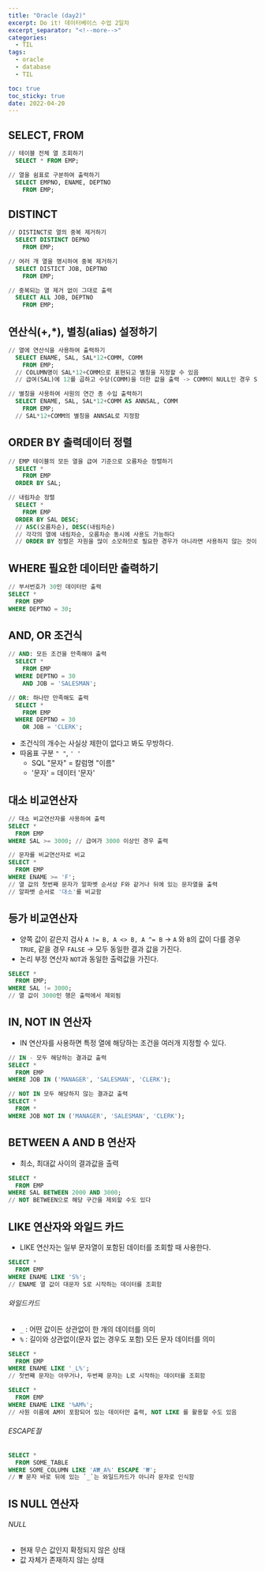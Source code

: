```yaml
---
title: "Oracle (day2)"
excerpt: Do it! 데이터베이스 수업 2일차
excerpt_separator: "<!--more-->"
categories:
  - TIL
tags:
  - oracle
  - database
  - TIL

toc: true
toc_sticky: true
date: 2022-04-20
---
```


## SELECT, FROM
```sql
// 테이블 전체 열 조회하기
  SELECT * FROM EMP;

// 열을 쉼표로 구분하여 출력하기
  SELECT EMPNO, ENAME, DEPTNO
    FROM EMP;
```

## DISTINCT
```sql
// DISTINCT로 열의 중복 제거하기
  SELECT DISTINCT DEPNO
    FROM EMP;

// 여러 개 열을 명시하여 중복 제거하기
  SELECT DISTICT JOB, DEPTNO
    FROM EMP;

// 중복되는 열 제거 없이 그대로 출력
  SELECT ALL JOB, DEPTNO
    FROM EMP;
```

## 연산식(+,*), 별칭(alias) 설정하기
```sql
// 열에 연산식을 사용하여 출력하기
  SELECT ENAME, SAL, SAL*12+COMM, COMM
    FROM EMP;
  // COLUMN명이 SAL*12+COMM으로 표현되고 별칭을 지정할 수 있음
  // 급여(SAL)에 12를 곱하고 수당(COMM)을 더한 값을 출력 -> COMM이 NULL인 경우 SAL*12+COMM 도 NULL로 출력됨

// 별칭을 사용하여 사원의 연간 총 수입 출력하기
  SELECT ENAME, SAL, SAL*12+COMM AS ANNSAL, COMM
    FROM EMP;
  // SAL*12+COMM의 별칭을 ANNSAL로 지정함
```

## ORDER BY 출력데이터 정렬
```sql
// EMP 테이블의 모든 열을 급여 기준으로 오름차순 정렬하기
  SELECT *
    FROM EMP
  ORDER BY SAL;

// 내림차순 정렬
  SELECT *
    FROM EMP
  ORDER BY SAL DESC;
  // ASC(오름차순), DESC(내림차순)
  // 각각의 열에 내림차순, 오름차순 동시에 사용도 가능하다
  // ORDER BY 정렬은 자원을 많이 소모하므로 필요한 경우가 아니라면 사용하지 않는 것이 좋음
```

## WHERE 필요한 데이터만 출력하기
```sql
// 부서번호가 30인 데이터만 출력
SELECT *
  FROM EMP
WHERE DEPTNO = 30;
```

## AND, OR 조건식
```sql
// AND: 모든 조건을 만족해야 출력
  SELECT *
    FROM EMP
  WHERE DEPTNO = 30
    AND JOB = 'SALESMAN';

// OR: 하나만 만족해도 출력
  SELECT *
    FROM EMP
  WHERE DEPTNO = 30
    OR JOB = 'CLERK';
```
- 조건식의 개수는 사실상 제한이 없다고 봐도 무방하다.
- 따옴표 구분 `" "`, `' '`
  - SQL "문자" = 칼럼명 "이름"
  - '문자' = 데이터 '문자'

## 대소 비교연산자
```SQL
// 대소 비교연산자를 사용하여 출력
SELECT *
  FROM EMP
WHERE SAL >= 3000; // 급여가 3000 이상인 경우 출력

// 문자를 비교연산자로 비교
SELECT *
  FROM EMP
WHERE ENAME >= 'F';
// 열 값의 첫번째 문자가 알파벳 순서상 F와 같거나 뒤에 있는 문자열을 출력
// 알파벳 순서로 '대소'를 비교함
```

## 등가 비교연산자
- 양쪽 값이 같은지 검사
`A != B, A <> B, A ^= B`
-> `A` 와 `B`의 값이 다를 경우 `TRUE`, 같을 경우 `FALSE`
-> 모두 동일한 결과 값을 가진다.
- 논리 부정 연산자 `NOT`과 동일한 출력값을 가진다.
```sql
SELECT *
  FROM EMP;
WHERE SAL != 3000;
// 열 값이 3000인 행은 출력에서 제외됨
```

## IN, NOT IN 연산자
- IN 연산자를 사용하면 특정 열에 해당하는 조건을 여러개 지정할 수 있다.
```sql
// IN - 모두 해당하는 결과값 출력
SELECT *
  FROM EMP
WHERE JOB IN ('MANAGER', 'SALESMAN', 'CLERK');

// NOT IN 모두 해당하지 않는 결과값 출력
SELECT *
  FROM *
WHERE JOB NOT IN ('MANAGER', 'SALESMAN', 'CLERK');
```

## BETWEEN A AND B 연산자
- 최소, 최대값 사이의 결과값을 출력
```sql
SELECT *
  FROM EMP
WHERE SAL BETWEEN 2000 AND 3000;
// NOT BETWEEN으로 해당 구간을 제외할 수도 있다
```

## LIKE 연산자와 와일드 카드
- LIKE 연산자는 일부 문자열이 포함된 데이터를 조회할 때 사용한다.
```SQL
SELECT *
  FROM EMP
WHERE ENAME LIKE 'S%';
// ENAME 열 값이 대문자 S로 시작하는 데이터를 조회함
```
###### 와일드카드
- `_` : 어떤 값이든 상관없이 한 개의 데이터를 의미
- `%` : 길이와 상관없이(문자 없는 경우도 포함) 모든 문자 데이터를 의미
```SQL
SELECT *
  FROM EMP
WHERE ENAME LIKE '_L%';
// 첫번째 문자는 아무거나, 두번째 문자는 L로 시작하는 데이터를 조회함
```
```SQL
SELECT *
  FROM EMP
WHERE ENAME LIKE '%AM%';
// 사원 이름에 AM이 포함되어 있는 데이터만 출력, NOT LIKE 를 활용할 수도 있음
```
###### ESCAPE절
```SQL
SELECT *
  FROM SOME_TABLE
WHERE SOME_COLUMN LIKE 'A₩_A%' ESCAPE '₩';
// ₩ 문자 바로 뒤에 있는 `_`는 와일드카드가 아니라 문자로 인식함
```

## IS NULL 연산자
###### NULL
- 현재 무슨 값인지 확정되지 않은 상태
- 값 자체가 존재하지 않는 상태